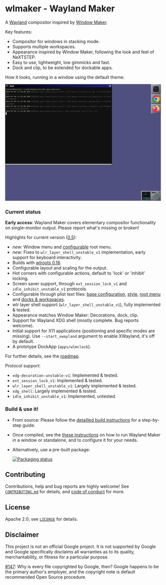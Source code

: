 # wlmaker - Wayland Maker

A [Wayland](https://wayland.freedesktop.org/) compositor inspired by
[Window Maker](https://www.windowmaker.org/).

Key features:

* Compositor for windows in stacking mode.
* Supports multiple workspaces.
* Appearance inspired by Window Maker, following the look and feel of NeXTSTEP.
* Easy to use, lightweight, low gimmicks and fast.
* Dock and clip, to be extended for dockable apps.

How it looks, running in a window using the default theme:

![Screenshot of wlmaker running in a window](doc/wlmaker-default-screenshot.png)

### Current status

**Early access**: Wayland Maker covers elementary compositor functionality on single-monitor output. Please report what's missing or broken!

Highlights for current version ([0.5](https://github.com/phkaeser/wlmaker/releases/tag/v0.5)):

* *new:* Window menu and [configurable](https://github.com/phkaeser/wlmaker/blob/main/etc/root-menu.plist) root menu.
* *new:* Fixes to `wlr_layer_shell_unstable_v1` implementation, early support for keyboard interactivity.
* Builds with [wlroots 0.18](https://gitlab.freedesktop.org/wlroots/wlroots/-/tags).
* Configurable layout and scaling for the output.
* Hot corners with configurable actions, default to 'lock' or 'inhibit' locking.
* Screen saver support, through `ext_session_lock_v1` and `idle_inhibit_unstable_v1` protocols.
* Configurable through plist text files: [base configuration](etc/wlmaker.plist),
  [style](etc/style.plist), [root menu](etc/root-menu.plist) and
  [docks & workspaces](etc/wlmaker-state.plist).
* wlr layer shell support (`wlr_layer_shell_unstable_v1`), fully implemented & tested.
* Appearance matches Window Maker: Decorations, dock, clip.
* Support for Wayland XDG shell (mostly complete. Bug reports welcome).
* Initial support for X11 applications (positioning and specific modes are missing).
  Use `--start_xwayland` argument to enable XWayland, it's off by default.
* A prototype DockApp (`apps/wlmclock`).

For further details, see the [roadmap](doc/ROADMAP.md).

Protocol support:

* `xdg-decoration-unstable-v1`: Implemented & tested.
* `ext_session_lock_v1`: Implemented & tested.
* `wlr_layer_shell_unstable_v1`: Largely implemented & tested.
* `xdg_shell`: Largely implemented & tested.
* `idle_inhibit_unstable_v1`: Implemented, untested.

### Build & use it!

* From source: Please follow the [detailled build instructions](doc/BUILD.md)
  for a step-by-step guide.

* Once compiled, see the [these instructions](doc/RUN.md) on how to run
  Wayland Maker in a window or standalone, and to configure it for your needs.

* Alternatively, use a pre-built package:

  [![Packaging status](https://repology.org/badge/vertical-allrepos/wlmaker.svg)](https://repology.org/project/wlmaker/versions)

## Contributing

Contributions, help and bug reports are highly welcome! See
[`CONTRIBUTING.md`](CONTRIBUTING.md) for details, and
[code of conduct](CODE_OF_CONDUCT.md) for more.

## License

Apache 2.0; see [`LICENSE`](LICENSE) for details.

## Disclaimer

This project is not an official Google project. It is not supported by
Google and Google specifically disclaims all warranties as to its quality,
merchantability, or fitness for a particular purpose.

[#147](https://github.com/phkaeser/wlmaker/issues/147): Why is every file
copyrighted by Google, then? Google happens to be the primary author's
employer, and the copyright note is default recommended Open Source procedure.
